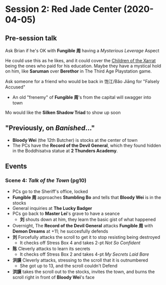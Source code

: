 # Session 2: Red Jade Center (2020-04-05)

## Pre-session talk
Ask Brian if he's OK with **Fungible 周** having a _Mysterious Leverage_ Aspect

He could use this as he likes, and it could cover the [Children of the
Xarrat](cthulhu_missionaries.md) being the ones who paid for his education.
Maybe they have a mystical hold on him, like **Saruman** over **Berethor**
in The Third Age Playstation game.

Ask someone for a friend who would be back in 饱江/Băo Jiāng for "Falsely Accused"
- An old "frenemy" of **Fungible 周**'s from the capital will swagger into town

Mo would like the **Silken Shadow Triad** to show up soon

## "Previously, on _Banished_..."
- **Bloody Wei** (the 12th Butcher) is stocks at the center of town
- The PCs have the **Record of the Devil General**, which they found
  hidden in the Boddhisatva statue at **2 Thunders Academy**.

## Events

### Scene 4: _Talk of the Town_ (pg10)
- PCs go to the Sheriff's office, locked
- **Fungible 周** approaches **Stumbling Bo** and tells that **Bloody Wei**
  is in the stocks
- General inquiries at **The Lucky Badger**
- PCs go back to **Master Lei**'s grave to have a seance
  - **刘** shouts down at him, they learn the basic gist of what happened
- Overnight, The **Record of the Devil General** attacks **Fungible 周**
  with **Demon Dreams** at +11; he succesfully defends
- **刘** Forcefully attacks the scroll to get it to stop resisting being destroyed
  - It checks off Stress Box 4 and takes 2-pt _Not So Confident_
- **陈** Cleverly attacks to learn its secrets
  - It checks off Stress Box 2 and takes 4-pt _My Secrets Laid Bare_
- **洪謨** Cleverly attacks, stressing to the scroll that it is outnumbered
  - She got up to 13, and the scroll couldn't Defend
- **洪謨** takes the scroll out to the stocks, invites the town, and burns the
  scroll right in front of **Bloody Wei**'s face

